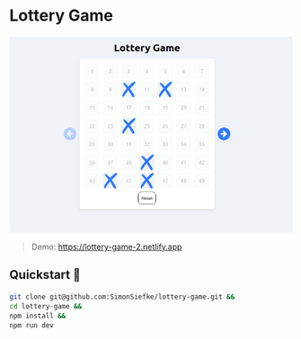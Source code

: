 # Lottery Game

![Demo](./demo.png)

> Demo: https://lottery-game-2.netlify.app

## Quickstart 🚀

```sh
git clone git@github.com:SimonSiefke/lottery-game.git &&
cd lottery-game &&
npm install &&
npm run dev
```
